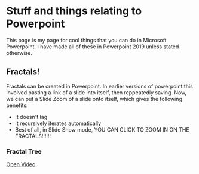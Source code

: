 # Stuff and things relating to Powerpoint
This page is my page for cool things that you can do in Microsoft Powerpoint. I have made all of these in Powerpoint 2019 unless stated otherwise.

## Fractals!
Fractals can be created in Powerpoint. In earlier versions of powerpoint this involved pasting a link of a slide into itself, then reppeatedly saving. Now, we can put a Slide Zoom of a slide onto itself, which gives the following benefits:
- It doesn't lag
- It recursively iterates automatically
- Best of all, in Slide Show mode, YOU CAN CLICK TO ZOOM IN ON THE FRACTALS!!!!!!

### Fractal Tree
[Open Video](https://youtu.be/g_oL_8E7pis)

